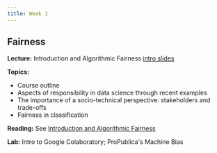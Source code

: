 ```yaml
---
title: Week 1
---
```


## Fairness

**Lecture:** Introduction and Algorithmic Fairness [intro slides](../../../assets/1_Intro.pdf)

**Topics:**

* Course outline
* Aspects of responsibility in data science through recent examples
* The importance of a socio-technical perspective: stakeholders and trade-offs
* Fairness in classification

**Reading:** See [Introduction and Algorithmic Fairness](../../../assets/fairness_reader.pdf)

**Lab:** Intro to Google Colaboratory; ProPublica's Machine Bias

